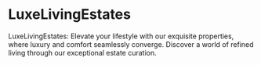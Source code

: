 # LuxeLivingEstates
LuxeLivingEstates: Elevate your lifestyle with our exquisite properties, where luxury and comfort seamlessly converge. Discover a world of refined living through our exceptional estate curation.

